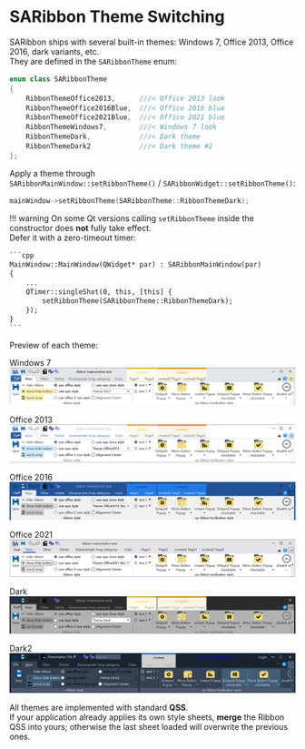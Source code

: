 # SARibbon Theme Switching

SARibbon ships with several built-in themes: Windows 7, Office 2013, Office 2016, dark variants, etc.  
They are defined in the `SARibbonTheme` enum:

```cpp
enum class SARibbonTheme
{
    RibbonThemeOffice2013,      ///< Office 2013 look
    RibbonThemeOffice2016Blue,  ///< Office 2016 blue
    RibbonThemeOffice2021Blue,  ///< Office 2021 blue
    RibbonThemeWindows7,        ///< Windows 7 look
    RibbonThemeDark,            ///< Dark theme
    RibbonThemeDark2            ///< Dark theme #2
};
```

Apply a theme through  
`SARibbonMainWindow::setRibbonTheme()` / `SARibbonWidget::setRibbonTheme()`:

```cpp
mainWindow->setRibbonTheme(SARibbonTheme::RibbonThemeDark);
```

!!! warning
    On some Qt versions calling `setRibbonTheme` inside the constructor does **not** fully take effect.  
    Defer it with a zero-timeout timer:

    ```cpp
    MainWindow::MainWindow(QWidget* par) : SARibbonMainWindow(par)
    {
        ...
        QTimer::singleShot(0, this, [this] {
            setRibbonTheme(SARibbonTheme::RibbonThemeDark);
        });
    }
    ```

Preview of each theme:

Windows 7  
![SARibbon-theme-win7](../../assets/screenshot/SARibbon-theme-win7.png)

Office 2013  
![SARibbon-theme-office2013](../../assets/screenshot/SARibbon-theme-office2013.png)

Office 2016  
![SARibbon-theme-office2016](../../assets/screenshot/SARibbon-theme-office2016.png)

Office 2021  
![SARibbon-theme-office2021](../../assets/screenshot/SARibbon-theme-office2021.png)

Dark  
![SARibbon-theme-dark](../../assets/screenshot/SARibbon-theme-dark.png)

Dark2  
![SARibbon-theme-dark2](../../assets/screenshot/SARibbon-theme-dark2.png)

All themes are implemented with standard **QSS**.  
If your application already applies its own style sheets, **merge** the Ribbon QSS into yours; otherwise the last sheet loaded will overwrite the previous ones.